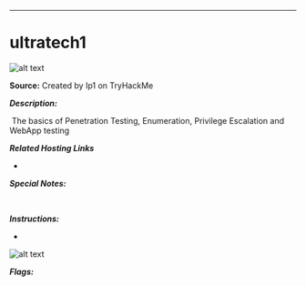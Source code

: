 ****

# ultratech1

![alt text](https://i.imgur.com/UWtUHOD.png)

**Source:** Created by Ip1 on TryHackMe

***Description:***

​	The basics of Penetration Testing, Enumeration, Privilege Escalation and WebApp testing

***Related Hosting Links***

- 

***Special Notes:***

​	



***Instructions:*** 

- 
![alt text]()








***Flags:***

​	
